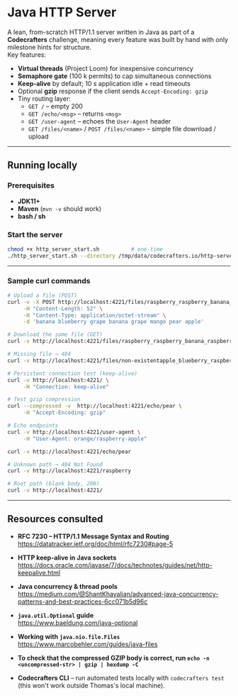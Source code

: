 # Java HTTP Server

A lean, from-scratch HTTP/1.1 server written in Java as part of a **Codecrafters** challenge, 
meaning every feature was built by hand with only milestone hints for structure.  
Key features:

* **Virtual threads** (Project Loom) for inexpensive concurrency
* **Semaphore gate** (100 k permits) to cap simultaneous connections
* **Keep-alive** by default; 10 s application idle + read timeouts
* Optional **gzip** response if the client sends `Accept-Encoding: gzip`
* Tiny routing layer:
  * `GET /` – empty 200
  * `GET /echo/<msg>` – returns `<msg>`
  * `GET /user-agent` – echoes the `User-Agent` header
  * `GET /files/<name>` / `POST /files/<name>` – simple file download / upload

---

## Running locally

### Prerequisites

* **JDK11+**
* **Maven** (`mvn -v` should work)
* **bash / sh**

### Start the server

```bash
chmod +x http_server_start.sh          # one‑time
./http_server_start.sh --directory /tmp/data/codecrafters.io/http-server-tester/
```

---

### Sample curl commands

```bash
# Upload a file (POST)
curl -v -X POST http://localhost:4221/files/raspberry_raspberry_banana_raspberry \
     -H "Content-Length: 52" \
     -H "Content-Type: application/octet-stream" \
     -d 'banana blueberry grape banana grape mango pear apple'

# Download the same file (GET)
curl -v http://localhost:4221/files/raspberry_raspberry_banana_raspberry

# Missing file → 404
curl -v http://localhost:4221/files/non-existentapple_blueberry_raspberry_grape

# Persistent connection test (keep-alive)
curl -v http://localhost:4221/ \
     -H "Connection: keep-alive"

# Test gzip compression
curl --compressed -v  http://localhost:4221/echo/pear \
     -H "Accept-Encoding: gzip"

# Echo endpoints
curl -v http://localhost:4221/user-agent \
     -H "User-Agent: orange/raspberry-apple"

curl -v http://localhost:4221/echo/pear

# Unknown path → 404 Not Found
curl -v http://localhost:4221/raspberry

# Root path (blank body, 200)
curl -v http://localhost:4221/
```

---

## Resources consulted

* **RFC 7230 – HTTP/1.1 Message Syntax and Routing**  
  <https://datatracker.ietf.org/doc/html/rfc7230#page-5>

* **HTTP keep-alive in Java sockets**  
  <https://docs.oracle.com/javase/7/docs/technotes/guides/net/http-keepalive.html>

* **Java concurrency & thread pools**  
  <https://medium.com/@ShantKhayalian/advanced-java-concurrency-patterns-and-best-practices-6cc071b5d96c>

* **`java.util.Optional` guide**  
  <https://www.baeldung.com/java-optional>

* **Working with `java.nio.file.Files`**  
  <https://www.marcobehler.com/guides/java-files>

* **To check that the compressed GZIP body is correct, run `echo -n <uncompressed-str> | gzip | hexdump -C`**

* **Codecrafters CLI** – run automated tests locally with `codecrafters test` (this won't work outside Thomas's local machine).